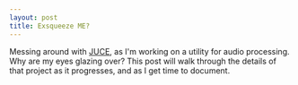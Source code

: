 ```yaml
---
layout: post
title: Exsqueeze ME?
---
```


Messing around with [JUCE](https://www.juce.com/), as I'm working on a utility for audio processing.  Why are my eyes glazing over?  This post will walk through the details of that project as it progresses, and as I get time to document.


